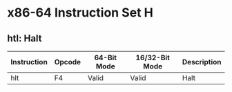 x86-64 Instruction Set H
========================

htl: Halt
---------

| Instruction | Opcode | 64-Bit Mode | 16/32-Bit Mode | Description |
| ----------- | ------ | ----------- | -------------- | ----------- |
| hlt         | F4     | Valid       | Valid          | Halt        |

